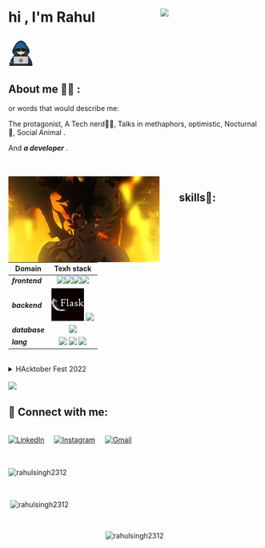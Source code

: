 # hi , I'm Rahul  <img align='right' src='https://user-images.githubusercontent.com/5713670/87202985-820dcb80-c2b6-11ea-9f56-7ec461c497c3.gif' width='200'>

##  <img src="image-1.png" width="50px"> 
## About me 🙋‍♂️ : 
or words that would describe me:

The protagonist, A Tech nerd🧑‍💻, Talks in methaphors, optimistic, Nocturnal🦉, Social Animal .

And ***a developer*** .

<br>
<BR>
<img align='left' src="asta.webp" height="50%" width="60%" >
<div align='right'>

## skills🤪:&nbsp;&nbsp; &nbsp; &nbsp; &nbsp; &nbsp; &nbsp; &nbsp; &nbsp; &nbsp;  



 **Domain** | **Texh stack**
 --------|:--------: 
  ***frontend*** | <img src="https://cdn-icons-png.flaticon.com/512/1126/1126012.png" width="40px"><img src="https://cdn-icons-png.flaticon.com/512/174/174854.png" width="40px"><img src="https://cdn-icons-png.flaticon.com/512/732/732190.png" width="40px"><img src="https://cdn-icons-png.flaticon.com/512/5968/5968292.png" width="40px">
  ***backend*** | <img src="image.png" width="65px"> <img src="https://cdn-icons-png.flaticon.com/512/5968/5968322.png" width="40px">
  ***database*** | <img src="https://res.cloudinary.com/crunchbase-production/image/upload/c_lpad,f_auto,q_auto:eco,dpr_1/erkxwhl1gd48xfhe2yld" width="40px">
  ***lang*** | <img src="https://cdn-icons-png.flaticon.com/512/1199/1199124.png" width="40px"> <img src="https://cdn-icons-png.flaticon.com/512/6132/6132222.png" width="40px"> <img src="https://cdn-icons-png.flaticon.com/512/5968/5968350.png" width="40px">


</div>

<br>


<details>
  <summary>HAcktober Fest 2022</summary>

[![@rahulsingh2312's Holopin board](https://holopin.me/rahulsingh2312)](https://holopin.io/@rahulsingh2312)
  

</details>
<br>
 <img src="https://s4.gifyu.com/images/handshake.gif" width="50px">

## 🔗 Connect with me:

<br>
    <a href="https://www.linkedin.com/in/rahulsinghhh2312/" target="_blank"><img alt="LinkedIn" width="35px" src="https://cdn-icons-png.flaticon.com/512/3536/3536505.png"></a> &nbsp&nbsp&nbsp
    <a href="https://www.instagram.com/rrahulol/" target="_blank"><img alt="Instagram" width="35px" src="https://cdn-icons-png.flaticon.com/512/1384/1384063.png"></a> &nbsp&nbsp&nbsp
    <a href="mailto:rahulsinghhh2312@gmail.com" target="_blank"><img alt="Gmail" width="35px" src="https://cdn-icons-png.flaticon.com/512/5968/5968534.png"></a>&nbsp&nbsp&nbsp


<br>

<br>
<br>

<p><img src="https://github-readme-stats.vercel.app/api/top-langs?username=rahulsingh2312&show_icons=true&locale=en&layout=compact" alt="rahulsingh2312" /></p>
<br>
<p>&nbsp;<img align="center" src="https://github-readme-stats.vercel.app/api?username=rahulsingh2312&show_icons=true&locale=en" alt="rahulsingh2312" /></p>

<br>


<p align="center"> <img src="https://komarev.com/ghpvc/?username=rahulsingh2312&label=Profile%20views&color=0e75b6&style=flat" alt="rahulsingh2312" /> </p>